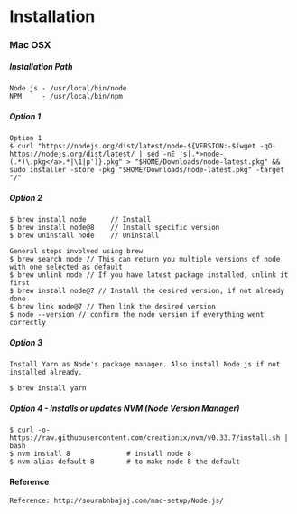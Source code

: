 # Installation

### Mac OSX

##### Installation Path

```
Node.js - /usr/local/bin/node
NPM     - /usr/local/bin/npm
```

##### Option 1

```
Option 1
$ curl "https://nodejs.org/dist/latest/node-${VERSION:-$(wget -qO- https://nodejs.org/dist/latest/ | sed -nE 's|.*>node-(.*)\.pkg</a>.*|\1|p')}.pkg" > "$HOME/Downloads/node-latest.pkg" && sudo installer -store -pkg "$HOME/Downloads/node-latest.pkg" -target "/"
```

##### Option 2

```
$ brew install node      // Install
$ brew install node@8    // Install specific version
$ brew uninstall node    // Uninstall

General steps involved using brew
$ brew search node // This can return you multiple versions of node with one selected as default
$ brew unlink node // If you have latest package installed, unlink it first
$ brew install node@7 // Install the desired version, if not already done
$ brew link node@7 // Then link the desired version
$ node --version // confirm the node version if everything went correctly
```

##### Option 3

```
Install Yarn as Node's package manager. Also install Node.js if not installed already.

$ brew install yarn
```

##### Option 4 - Installs or updates NVM \(Node Version Manager\)

```
$ curl -o- https://raw.githubusercontent.com/creationix/nvm/v0.33.7/install.sh | bash
$ nvm install 8              # install node 8
$ nvm alias default 8        # to make node 8 the default
```

#### Reference

```
Reference: http://sourabhbajaj.com/mac-setup/Node.js/

```



